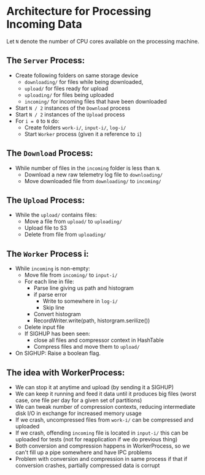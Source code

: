 Architecture for Processing Incoming Data
=========================================

Let `N` denote the number of CPU cores available on the processing machine.

The `Server` Process:
---------------------
*  Create following folders on same storage device
    * `downloading/`  for files while being downloaded,
    * `upload/`       for files ready for upload
    * `uploading/`    for files being uploaded
    * `incoming/`     for incoming files that have been downloaded
*  Start `N / 2` instances of the `Download` process
*  Start `N / 2` instances of the `Upload` process
*  For `i = 0` to `N` do:
    * Create folders `work-i/`, `input-i/`, `log-i/`
    * Start `Worker` process (given it a reference to `i`)

The `Download` Process:
-----------------------
* While number of files in the `incoming` folder is less than `N`.
    * Download a new raw telemetry log file to `downloading/`
    * Move downloaded file from `downloading/` to `incoming/`

The `Upload` Process:
---------------------
* While the `upload/` contains files:
    * Move a file from `upload/` to `uploading/`
    * Upload file to S3
    * Delete from file from `uploading/`

The `Worker` Process i:
-----------------------
* While `incoming` is non-empty:
    * Move file from `incoming/` to `input-i/`
    * For each line in file:
        * Parse line giving us path and histogram
        * if parse error
            * Write to somewhere in `log-i/`
            * Skip line
        * Convert histogram
        * RecordWriter.write(path, historgram.serilize())
    * Delete input file
    * If SIGHUP has been seen:
        * close all files and compressor context in HashTable
        * Compress files and move them to `upload/`
* On SIGHUP: Raise a boolean flag.


The idea with WorkerProcess:
----------------------------
* We can stop it at anytime and upload (by sending it a SIGHUP)
* We can keep it running and feed it data until it produces big files (worst
  case, one file per day for a given set of partitions)
* We can tweak number of compression contexts, reducing intermediate disk I/O
  in exchange for increased memory usage
* If we crash, uncompressed files from `work-i/` can be compressed and uploaded
* If we crash, offending `incoming` file is located in `input-i/` this can be
  uploaded for tests (not for reapplication if we do previous thing)
* Both conversion and compression happens in WorkerProcess, so we can't fill up
  a pipe somewhere and have IPC problems
* Problem with conversion and compression in same process if that if conversion
  crashes, partially compressed data is corrupt
